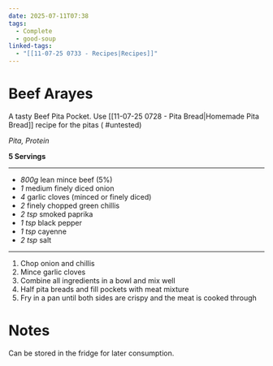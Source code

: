 ```yaml
---
date: 2025-07-11T07:38
tags:
  - Complete
  - good-soup
linked-tags:
  - "[[11-07-25 0733 - Recipes|Recipes]]"
---
```

# Beef Arayes
A tasty Beef Pita Pocket. Use [[11-07-25 0728 - Pita Bread|Homemade Pita Bread]] recipe for the pitas ( #untested)

*Pita, Protein*

**5 Servings**

---
- *800g* lean mince beef (5%)
- *1* medium finely diced onion
- *4* garlic cloves (minced or finely diced)
- *2* finely chopped green chillis
- *2 tsp* smoked paprika
- *1 tsp* black pepper
- *1 tsp* cayenne
- *2 tsp* salt
---
1. Chop onion and chillis
2. Mince garlic cloves
3. Combine all ingredients in a bowl and mix well
4. Half pita breads and fill pockets with meat mixture
5. Fry in a pan until both sides are crispy and the meat is cooked through

# Notes
Can be stored in the fridge for later consumption.